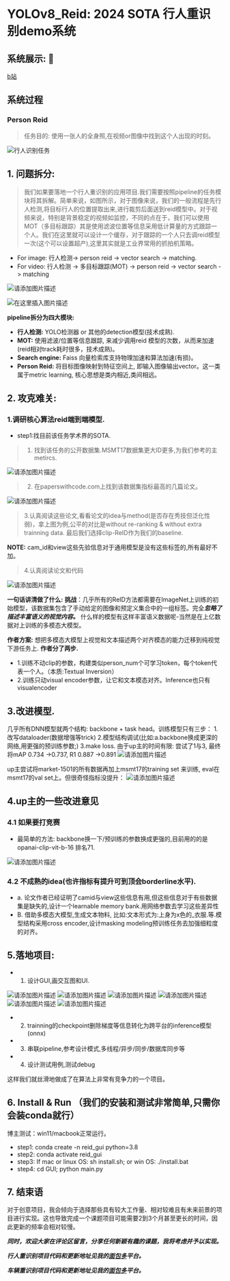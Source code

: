 
# YOLOv8_Reid: 2024 SOTA 行人重识别demo系统

## 系统展示: 🎉 
[b站](https://www.bilibili.com/video/BV1sC41157cc/)

## 系统过程

### Person Reid
> 任务目的:  使用一张人的全身照,在视频or图像中找到这个人出现的时刻。

 ![行人识别任务](./image/intro1.png)

## 1. 问题拆分:
> 我们如果要落地一个行人重识别的应用项目.我们需要按照pipeline的任务模块将其拆解。简单来说，如图所示，对于图像来说，我们的一般流程是先行人检测,将目标行人的位置提取出来,进行裁剪后面送到reid模型中。对于视频来说，特别是背景稳定的视频如监控，不同的点在于，我们可以使用MOT（多目标跟踪）其是使用滤波位置等信息采用低计算量的方式跟踪一个人。我们在这里就可以设计一个缓存，对于跟踪的一个人只去调reid模型一次(这个可以设置超产),这里其实就是工业界常用的抓拍机策略。  
* For image: 行人检测-> person reid -> vector search -> matching.
* For video:  行人检测 -> 多目标跟踪(MOT) -> person reid -> vector search -> matching

![请添加图片描述](./image/intro2.png)

![在这里插入图片描述](./image/intro3.png)

**pipeline拆分为四大模块:**
*  **行人检测:** YOLO检测器 or 其他的detection模型(技术成熟).
*  **MOT:**  使用滤波/位置等信息跟踪, 来减少调用reid 模型的次数，从而来加速(reid相对track耗时很多，技术成熟)。
* **Search engine:**  Faiss 向量检索库支持物理加速和算法加速(有损)。
*	**Person Reid:**  将目标图像映射到特征空间上, 即输入图像输出vector。这一类属于metric learning, 核心思想是类内相近,类间相远。

## 2. 攻克难关:
### 1.调研核心算法reid端到端模型.
* step1:找目前该任务学术界的SOTA.
> 1. 找到该任务的公开数据集.MSMT17数据集更大ID更多,为我们参考的主metircs.

 ![请添加图片描述](./image/dataset.png)

> 2. 在paperswithcode.com上找到该数据集指标最高的几篇论文。

![请添加图片描述](./image/paperswithcode.png)

> 3.认真阅读这些论文,看看论文的idea与method(是否存在秀技但泛化性弱)，拿上图为例,公平的对比是without re-ranking & without extra trainning data. 最后我们选择clip-ReID作为我们的baseline. 

**NOTE:** cam_id和view这些先验信息对于通用模型是没有这些标签的,所有最好不加。

> 4.认真阅读论文和代码

![请添加图片描述](./image/model.png)

 
**一句话讲清做了什么:** 
**挑战**：几乎所有的ReID方法都需要在ImageNet上训练的初始模型，该数据集包含了手动给定的图像和预定义集合中的一组标签。完全***忽略了描述丰富语义的视觉内容。***  什么样的模型有这样丰富语义数据呢-当然是在上亿数据对上训练的多模态大模型。

**作者方案:** 想把多模态大模型上视觉和文本描述两个对齐模态的能力迁移到纯视觉下游任务上. 
**作者分了两步.**
* 1.训练不动clip的参数，构建类似person_num个可学习token，每个token代表一个人。（本质:Textual Inversion）
* 2.训练只动visual encoder参数，让它和文本模态对齐。Inference也只有visualencoder


## 3.改进模型.
几乎所有DNN模型就两个结构: backbone + task head。训练模型只有三步： 1.改写dataloader(数据增强等trick) 2.模型结构调试(比如:a.backbone换成更深的网络,用更强的预训练参数;) 3.make loss.
由于up主的时间有限: 尝试了1与3, 最终将mAP 0.734 ->0.737, R1 0.887 ->0.891
 ![请添加图片描述](./image/ours2.png)

up主尝试将market-1501的所有数据再加上msmt17的training set 来训练, eval在msmt17的val set上。但很奇怪指标没提升：
 ![请添加图片描述](./image/ours1.png)

## 4.up主的一些改进意见
### 4.1 如果要打竞赛
* 最简单的方法: backbone换一下/预训练的参数换成更强的,目前用的的是opanai-clip-vit-b-16 排名71.

 ![请添加图片描述](./image/openai.png)


### 4.2 不成熟的idea(也许指标有提升可到顶会borderline水平).
* a. 论文作者已经证明了camid与view这些信息有用,但这些信息对于有些数据集是缺失的,设计一个learnable memory bank.用网络参数去学习这些差异性
* B. 借助多模态大模型,生成文本物料, 比如:文本形式为:上身为x色的_衣服.等.模型结构采用cross encoder,设计masking modeling预训练任务去加强细粒度的对齐。

## 5.落地项目:
* 1.	设计GUI,画交互图和UI.

![请添加图片描述](./image/ui1.png)
![请添加图片描述](./image/ui2.png)
![请添加图片描述](./image/ui3.png)
![请添加图片描述](./image/ui4.png)
![请添加图片描述](./image/ui5.png)
![请添加图片描述](./image/ui6.png)
* 2.	trainning的checkpoint删除梯度等信息转化为跨平台的inference模型(onnx)
* 3.	串联pipeline,参考设计模式,多线程/异步/同步/数据库同步等
* 4.	设计测试用例,测试debug

这样我们就丝滑地做成了在算法上非常有竞争力的一个项目。


## 6. Install & Run （我们的安装和测试非常简单,只需你会装conda就行）
 博主测试：win11/macbook正常运行。

*  step1: conda create -n reid_gui python=3.8
* step2: conda activate reid_gui
* step3: If mac or linux OS: sh install.sh; or win OS: ./install.bat
*  step4: cd GUI; python main.py

## 7. 结束语

对于创意项目，我会倾向于选择那些具有较大工作量、相对较难且有未来前景的项目进行实现。这也导致完成一个课题项目可能需要2到3个月甚至更长的时间，因此更新的频率会相对较慢。

***同时，欢迎大家在评论区留言，分享任何新颖有趣的课题，我将考虑并予以实现。***

***行人重识别项目代码和更新地址见我的[面包多](https://mbd.pub/o/bread/mbd-ZZ6Um5xs)平台。***

***车辆重识别项目代码和更新地址见我的[面包多](https://mbd.pub/o/bread/mbd-ZpWUmZts)平台。***